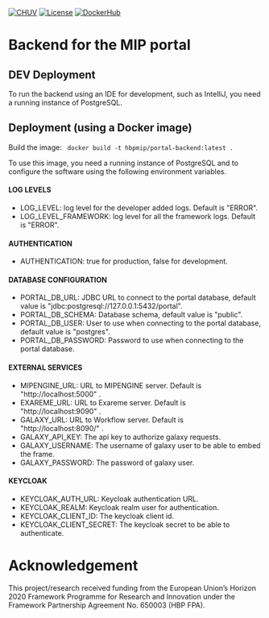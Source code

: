 [![CHUV](https://img.shields.io/badge/CHUV-LREN-AF4C64.svg)](https://www.unil.ch/lren/en/home.html) [![License](https://img.shields.io/badge/license-AGPL--3.0-blue.svg)](https://www.gnu.org/licenses/agpl-3.0.html)
[![DockerHub](https://img.shields.io/badge/docker-hbpmip%2Fportal--backend-008bb8.svg)](https://hub.docker.com/r/hbpmip/portal-backend/)

# Backend for the MIP portal

## DEV Deployment
To run the backend using an IDE for development, such as IntelliJ, you need a running instance of PostgreSQL.

## Deployment (using a Docker image)
Build the image: ` docker build -t hbpmip/portal-backend:latest .`

To use this image, you need a running instance of PostgreSQL and to configure the software using the following environment variables.

#### LOG LEVELS ###
* LOG_LEVEL: log level for the developer added logs. Default is "ERROR".
* LOG_LEVEL_FRAMEWORK: log level for all the framework logs. Default is "ERROR".

#### AUTHENTICATION ###
* AUTHENTICATION: true for production, false for development.

#### DATABASE CONFIGURATION ###
* PORTAL_DB_URL: JDBC URL to connect to the portal database, default value is "jdbc:postgresql://127.0.0.1:5432/portal".
* PORTAL_DB_SCHEMA: Database schema, default value is "public".
* PORTAL_DB_USER: User to use when connecting to the portal database, default value is "postgres".
* PORTAL_DB_PASSWORD: Password to use when connecting to the portal database.

#### EXTERNAL SERVICES ###
* MIPENGINE_URL: URL to MIPENGINE server. Default is "http://localhost:5000" .
* EXAREME_URL: URL to Exareme server. Default is "http://localhost:9090" .
* GALAXY_URL: URL to Workflow server. Default is "http://localhost:8090/" .
* GALAXY_API_KEY: The api key to authorize galaxy requests.
* GALAXY_USERNAME: The username of galaxy user to be able to embed the frame.
* GALAXY_PASSWORD: The password of galaxy user.

#### KEYCLOAK ###
* KEYCLOAK_AUTH_URL: Keycloak authentication URL.
* KEYCLOAK_REALM: Keycloak realm user for authentication.
* KEYCLOAK_CLIENT_ID: The keycloak client id.
* KEYCLOAK_CLIENT_SECRET: The keycloak secret to be able to authenticate.

# Acknowledgement
This project/research received funding from the European Union’s Horizon 2020 Framework Programme for Research and Innovation under the Framework Partnership Agreement No. 650003 (HBP FPA).

